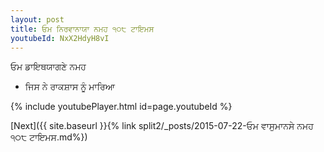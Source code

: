 ```yaml
---
layout: post
title: ਓਮ ਨਿਰਵਾਨਾਯਾ ਨਮਹ ੧੦੮ ਟਾਇਮਸ
youtubeId: NxX2HdyH8vI
---
```

 
 
 ਓਮ ਡਾਇਥਯਾਗਣੇ ਨਮਹ  
 
 -  ਜਿਸ ਨੇ ਰਾਕਸ਼ਾਸ ਨੂੰ ਮਾਰਿਆ 
 
  
 
  
 
 
 
 
 
 


{% include youtubePlayer.html id=page.youtubeId %}
 
[Next]({{ site.baseurl }}{% link  split2/_posts/2015-07-22-ਓਮ ਵਾਸੁਮਾਨਸੇ ਨਮਹ ੧੦੮ ਟਾਇਮਸ.md%})
 

